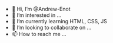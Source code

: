 - 👋 Hi, I’m @Andrew-Enot
- 👀 I’m interested in ...
- 🌱 I’m currently learning HTML, CSS, JS
- 💞️ I’m looking to collaborate on ...
- 📫 How to reach me ...

<!---
Andrew-Enot/Andrew-Enot is a ✨ special ✨ repository because its `README.md` (this file) appears on your GitHub profile.
You can click the Preview link to take a look at your changes.
--->
